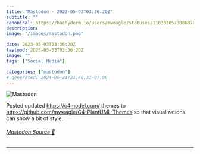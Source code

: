 ```yaml
---
title: "Mastodon - 2023-05-03T03:36:20Z"
subtitle: ""
canonical: https://hachyderm.io/users/mweagle/statuses/110302657308687070
description:
image: "/images/mastodon.png"

date: 2023-05-03T03:36:20Z
lastmod: 2023-05-03T03:36:20Z
image: ""
tags: ["Social Media"]

categories: ["mastodon"]
# generated: 2024-06-21T21:40:31-07:00
---
```

![Mastodon](/images/mastodon.png)

<p>Posted updated <a href="https://c4model.com/" target="_blank" rel="nofollow noopener noreferrer" translate="no"><span class="invisible">https://</span><span class="">c4model.com/</span><span class="invisible"></span></a> themes to <a href="https://github.com/mweagle/C4-PlantUML-Themes" target="_blank" rel="nofollow noopener noreferrer" translate="no"><span class="invisible">https://</span><span class="ellipsis">github.com/mweagle/C4-PlantUML</span><span class="invisible">-Themes</span></a> so that visualizations can show a bit of style.</p>


###### [Mastodon Source 🐘](https://hachyderm.io/@mweagle/110302657308687070)

___
